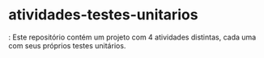 # atividades-testes-unitarios
: Este repositório contém um projeto com 4 atividades distintas, cada uma com seus próprios testes unitários.
